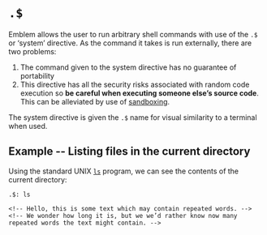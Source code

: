 # `.$`

Emblem allows the user to run arbitrary shell commands with use of the `.$` or ‘system’ directive.
As the command it takes is run externally, there are two problems:

1. The command given to the system directive has no guarantee of portability
2. This directive has all the security risks associated with random code execution so **be careful when executing someone else’s source code**.
	This can be alleviated by use of [sandboxing][sandboxing].

The system directive is given the `.$` name for visual similarity to a terminal when used.

## Example -- Listing files in the current directory

Using the standard UNIX [`ls`][ls] program, we can see the contents of the current directory:

```emblem
.$: ls
```

<!-- ## Example -- Counting the number of unique words in a passage of text -->

<!-- As the optional second argument to `.$` is text to pass into a pipe, it is possible to encode all interactions with a sub-process in an Emblem document. -->

<!-- The following pipeline will move all words in the supplied text into individual lines ([`tr`][tr]), remove almost all non-alphabetic characters such as punctuation ([`grep`][grep]), performs a [`sort`][sort] on them, filter the resultant list so it only contains unique entries ([`uniq`][uniq]) before finally performing a word-count ([`wc`][wc]). -->

<!-- ```emblem -->
<!-- .${tr " " '\\n' | grep -o '[a-zA-Z-]' | sort | uniq -i | wc -w}: -->
	<!-- Hello, this is some text which may contain repeated words. -->
	<!-- We wonder how long it is, but we we’d rather know now many repeated words the text might contain. -->
<!-- ``` -->

[sandboxing]: ../generated/command-line-args.md#-s---sandbox-level
[wc]: https://www.wikiwand.com/en/Wc_(Unix)
[ls]: https://www.wikiwand.com/en/Ls
[grep]: https://www.wikiwand.com/en/Grep
[sort]: https://www.wikiwand.com/en/Sort_(Unix)
[uniq]: https://www.wikiwand.com/en/Uniq
[tr]: https://www.wikiwand.com/en/Tr_(Unix)
